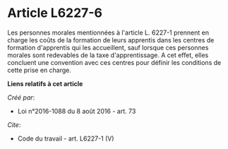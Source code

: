 # Article L6227-6

Les personnes morales mentionnées à l'article L. 6227-1 prennent en charge les coûts de la formation de leurs apprentis dans
les centres de formation d'apprentis qui les accueillent, sauf lorsque ces personnes morales sont redevables de la taxe
d'apprentissage. A cet effet, elles concluent une convention avec ces centres pour définir les conditions de cette prise en
charge.

**Liens relatifs à cet article**

_Créé par_:

  - Loi n°2016-1088 du 8 août 2016 - art. 73

_Cite_:

  - Code du travail - art. L6227-1 (V)
